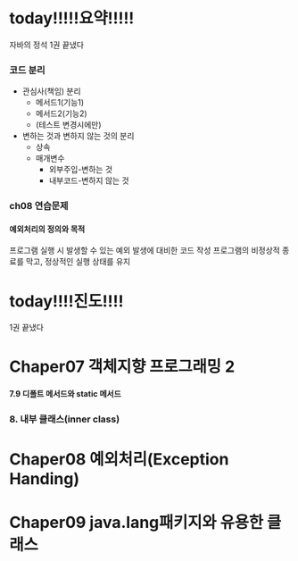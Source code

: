 
# today!!!!!요약!!!!!

자바의 정석 1권 끝냈다

### 코드 분리

- 관심사(책임) 분리
	- 메서드1(기능1)
	- 메서드2(기능2)
	- (테스트 변경시에만)
- 변하는 것과 변하지 않는 것의 분리
	- 상속
	- 매개변수
		- 외부주입-변하는 것
		- 내부코드-변하지 않는 것
### ch08 연습문제

#### 예외처리의 정의와 목적

프로그램 실행 시 발생할 수 있는 예외 발생에 대비한 코드 작성
프로그램의 비정상적 종료를 막고, 정상적인 실행 상태를 유지

# today!!!!진도!!!!
1권 끝냈다

# Chaper07 객체지향 프로그래밍 2

#### 7.9 디폴트 메서드와 static 메서드

### 8. 내부 클래스(inner class)


# Chaper08 예외처리(Exception Handing)

# Chaper09 java.lang패키지와 유용한 클래스

<!--stackedit_data:
eyJoaXN0b3J5IjpbMTMzNDk0Njk1MiwtMTkzMjQ5OTA1LDk0Nj
MxMjIxNF19
-->
